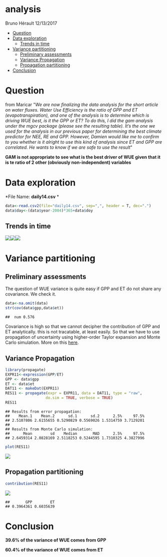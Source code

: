 analysis
================
Bruno Hérault
12/13/2017

-   [Question](#question)
-   [Data exploration](#data-exploration)
    -   [Trends in time](#trends-in-time)
-   [Variance partitioning](#variance-partitioning)
    -   [Preliminary assessments](#preliminary-assessments)
    -   [Variance Propagation](#variance-propagation)
    -   [Propagation partitioning](#propagation-partitioning)
-   [Conclusion](#conclusion)

Question
========

from Maricar "*We are now finalizing the data analysis for the short article on water fluxes. Water Use Efficiency is the ratio of GPP and ET (evapotranspiration), and one of the analysis is to determine which is driving WUE best, is it the GPP or ET? To do this, I did the gam analysis under the mgcv package (please see the resulting table). It’s the one we used for the analysis in our previous paper for determining the best climate predictor for NEE, RE and GPP. However, Damien would like me to confirm to you whether is it alright to use this kind of analysis since ET and GPP are correlated. He wants to know if we are safe to use the result*"

**GAM is not appropriate to see what is the best driver of WUE given that it is te ratio of 2 other (obviously non-independent) variables**

Data exploration
================

*File Name: **daily14.csv** *

``` r
data<-read.csv2(file="daily14.csv", sep=",", header = T, dec=".")
data$day<-(data$year-2004)*365+data$doy
```

Trends in time
--------------

![](analysis_files/figure-markdown_github/unnamed-chunk-2-1.png)![](analysis_files/figure-markdown_github/unnamed-chunk-2-2.png)![](analysis_files/figure-markdown_github/unnamed-chunk-2-3.png)

Variance partitioning
=====================

Preliminary assessments
-----------------------

The question of WUE variance is quite easy if GPP and ET do not share any covariance. We check it.

``` r
data<-na.omit(data)
str(cov(data$gpp,data$et))
```

    ##  num 0.576

Covariance is high so that we cannot decipher the contribution of GPP and ET analytically. this is not tracatable, at least easily. So that we have to use propagation of uncertainty using higher-order Taylor expansion and Monte Carlo simulation. More on this [here](http://www.sciencedirect.com/science/article/pii/S0263224107000681).

Variance Propagation
--------------------

``` r
library(propagate)
EXPR11<-expression(GPP/ET)
GPP <- data$gpp
ET <- data$et
DAT11 <- makeDat(EXPR11)
RES11 <- propagate(expr = EXPR11, data = DAT11, type = "raw", 
                  do.sim = TRUE, verbose = TRUE) 
RES11
```

    ## Results from error propagation:
    ##    Mean.1    Mean.2      sd.1      sd.2      2.5%     97.5% 
    ## 2.5107806 2.6155655 0.5290829 0.5569026 1.5314759 3.7129201 
    ## 
    ## Results from Monte Carlo simulation:
    ##      Mean        sd    Median       MAD      2.5%     97.5% 
    ## 2.6459314 2.0828169 2.5118253 0.5244595 1.7310325 4.3827996

``` r
plot(RES11)
```

![](analysis_files/figure-markdown_github/unnamed-chunk-4-1.png)

Propagation partitioning
------------------------

``` r
contribution(RES11)
```

![](analysis_files/figure-markdown_github/unnamed-chunk-5-1.png)

    ##       GPP        ET 
    ## 0.3964361 0.6035639

Conclusion
==========

**39.6% of the variance of WUE comes from GPP**

**60.4% of the variance of WUE comes from ET**
